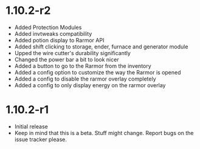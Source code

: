 # 1.10.2-r2
* Added Protection Modules
* Added invtweaks compatibility
* Added potion display to Rarmor API
* Added shift clicking to storage, ender, furnace and generator module
* Upped the wire cutter's durability significantly
* Changed the power bar a bit to look nicer
* Added a button to go to the Rarmor from the inventory
* Added a config option to customize the way the Rarmor is opened
* Added a config to disable the rarmor overlay completely
* Added a config to only display energy on the rarmor overlay

# 1.10.2-r1
* Initial release
* Keep in mind that this is a beta. Stuff might change. Report bugs on the issue tracker please.